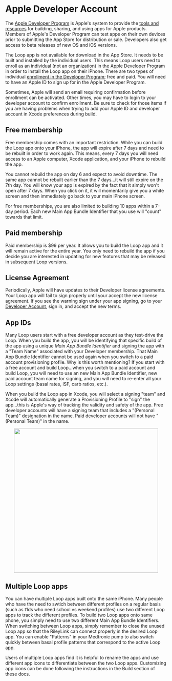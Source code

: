 # Apple Developer Account


The [Apple Developer Program](https://developer.apple.com/programs/how-it-works/) is Apple's system to provide the [tools and resources](https://developer.apple.com/programs/whats-included/) for building, sharing, and using apps for Apple products.  Members of Apple's Developer Program can test apps on their own devices prior to submitting the App Store for distribution or sale.  Developers also get access to beta releases of new OS and iOS versions.  

The Loop app is not available for download in the App Store.  It needs to be built and installed by the individual users.  This means Loop users need to enroll as an individual (not an organization) in the Apple Developer Program in order to install the Loop app on their iPhone.  There are two types of individual [enrollment in the Developer Program](https://developer.apple.com/programs/enroll/); free and paid.  You will need to have an Apple ID to sign up for in the Apple Developer Program.

Sometimes, Apple will send an email requiring confirmation before enrollment can be activated.  Other times, you may have to login to your developer account to confirm enrollment.  Be sure to check for those items if you are having problems when trying to add your Apple ID and developer account in Xcode preferences during build.

## Free membership

Free membership comes with an important restriction.  While you can build the Loop app onto your iPhone, the app will expire after 7 days and need to be rebuilt in order to work again.  This means, every 7 days you will need access to an Apple computer, Xcode application, and your iPhone to rebuild the app.

You cannot rebuild the app on day 6 and expect to avoid downtime.  The same app cannot be rebuilt earlier than the 7 days...it will still expire on the 7th day.  You will know your app is expired by the fact that it simply won't open after 7 days.  When you click on it, it will momentarily give you a white screen and then immediately go back to your main iPhone screen.  

For free memberships, you are also limited to building 10 apps within a 7-day period.  Each new Main App Bundle Identifier that you use will "count" towards that limit.

## Paid membership

Paid membership is $99 per year.  It allows you to build the Loop app and it will remain active for the entire year.  You only need to rebuild the app if you decide you are interested in updating for new features that may be released in subsequent Loop versions.

## License Agreement

Periodically, Apple will have updates to their Developer license agreements.  Your Loop app will fail to sign properly until your accept the new license agreement.  If you see the warning sign under your app signing, go to your [Developer Account](https://developer.apple.com/account/), sign in, and accept the new terms.


## App IDs

Many Loop users start with a free developer account as they test-drive the Loop.  When you build the app, you will be identifying that specific build of the app using a unique *Main App Bundle Identifier* and signing the app with a "Team Name" associated with your Developer membership.  That Main App Bundle Identifier cannot be used again when you switch to a paid account provisioning profile.  Why is this worth mentioning?  If you start with a free account and build Loop...when you switch to a paid account and build Loop, you will need to use an new Main App Bundle Identifier, new paid account team name for signing, and you will need to re-enter all your Loop settings (basal rates, ISF, carb ratios, etc.).

When you build the Loop app in Xcode, you will select a signing "team" and Xcode will automatically generate a Provisioning Profile to "sign" the app...this is Apple's way of tracking the validity and safety of the app.  Free developer accounts will have a signing team that includes a "(Personal Team)" designation in the name.  Paid developer accounts will not have "(Personal Team)" in the name.  

<p align="center">
<img src="../img/team.jpg" width="450">
</p>

## Multiple Loop apps

You can have multiple Loop apps built onto the same iPhone.  Many people who have the need to swtich between different profiles on a regular basis (such as t1ds who need school vs weekend profiles) use two different Loop apps to track the different profiles.  To build two Loop apps onto same phone, you simply need to use two different Main App Bundle Identifiers.  When switching between Loop apps, simply remember to close the unused Loop app so that the RileyLink can connect properly in the desired Loop app.  You can enable "Patterns" in your Medtronic pump to also switch quickly between basal profile patterns that correspond to the active Loop app.

Users of multiple Loop apps find it is helpful to rename the apps and use different app icons to differentiate between the two Loop apps.  Customizing app icons can be done following the instructions in the Build section of these docs.  

